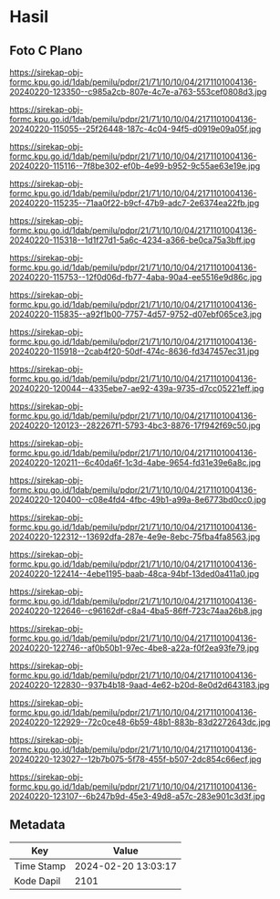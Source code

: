 # Hasil

## Foto C Plano

https://sirekap-obj-formc.kpu.go.id/1dab/pemilu/pdpr/21/71/10/10/04/2171101004136-20240220-123350--c985a2cb-807e-4c7e-a763-553cef0808d3.jpg

https://sirekap-obj-formc.kpu.go.id/1dab/pemilu/pdpr/21/71/10/10/04/2171101004136-20240220-115055--25f26448-187c-4c04-94f5-d0919e09a05f.jpg

https://sirekap-obj-formc.kpu.go.id/1dab/pemilu/pdpr/21/71/10/10/04/2171101004136-20240220-115116--7f8be302-ef0b-4e99-b952-9c55ae63e19e.jpg

https://sirekap-obj-formc.kpu.go.id/1dab/pemilu/pdpr/21/71/10/10/04/2171101004136-20240220-115235--71aa0f22-b9cf-47b9-adc7-2e6374ea22fb.jpg

https://sirekap-obj-formc.kpu.go.id/1dab/pemilu/pdpr/21/71/10/10/04/2171101004136-20240220-115318--1d1f27d1-5a6c-4234-a366-be0ca75a3bff.jpg

https://sirekap-obj-formc.kpu.go.id/1dab/pemilu/pdpr/21/71/10/10/04/2171101004136-20240220-115753--12f0d06d-fb77-4aba-90a4-ee5516e9d86c.jpg

https://sirekap-obj-formc.kpu.go.id/1dab/pemilu/pdpr/21/71/10/10/04/2171101004136-20240220-115835--a92f1b00-7757-4d57-9752-d07ebf065ce3.jpg

https://sirekap-obj-formc.kpu.go.id/1dab/pemilu/pdpr/21/71/10/10/04/2171101004136-20240220-115918--2cab4f20-50df-474c-8636-fd347457ec31.jpg

https://sirekap-obj-formc.kpu.go.id/1dab/pemilu/pdpr/21/71/10/10/04/2171101004136-20240220-120044--4335ebe7-ae92-439a-9735-d7cc05221eff.jpg

https://sirekap-obj-formc.kpu.go.id/1dab/pemilu/pdpr/21/71/10/10/04/2171101004136-20240220-120123--282267f1-5793-4bc3-8876-17f942f69c50.jpg

https://sirekap-obj-formc.kpu.go.id/1dab/pemilu/pdpr/21/71/10/10/04/2171101004136-20240220-120211--6c40da6f-1c3d-4abe-9654-fd31e39e6a8c.jpg

https://sirekap-obj-formc.kpu.go.id/1dab/pemilu/pdpr/21/71/10/10/04/2171101004136-20240220-120400--c08e4fd4-4fbc-49b1-a99a-8e6773bd0cc0.jpg

https://sirekap-obj-formc.kpu.go.id/1dab/pemilu/pdpr/21/71/10/10/04/2171101004136-20240220-122312--13692dfa-287e-4e9e-8ebc-75fba4fa8563.jpg

https://sirekap-obj-formc.kpu.go.id/1dab/pemilu/pdpr/21/71/10/10/04/2171101004136-20240220-122414--4ebe1195-baab-48ca-94bf-13ded0a411a0.jpg

https://sirekap-obj-formc.kpu.go.id/1dab/pemilu/pdpr/21/71/10/10/04/2171101004136-20240220-122646--c96162df-c8a4-4ba5-86ff-723c74aa26b8.jpg

https://sirekap-obj-formc.kpu.go.id/1dab/pemilu/pdpr/21/71/10/10/04/2171101004136-20240220-122746--af0b50b1-97ec-4be8-a22a-f0f2ea93fe79.jpg

https://sirekap-obj-formc.kpu.go.id/1dab/pemilu/pdpr/21/71/10/10/04/2171101004136-20240220-122830--937b4b18-9aad-4e62-b20d-8e0d2d643183.jpg

https://sirekap-obj-formc.kpu.go.id/1dab/pemilu/pdpr/21/71/10/10/04/2171101004136-20240220-122929--72c0ce48-6b59-48b1-883b-83d2272643dc.jpg

https://sirekap-obj-formc.kpu.go.id/1dab/pemilu/pdpr/21/71/10/10/04/2171101004136-20240220-123027--12b7b075-5f78-455f-b507-2dc854c66ecf.jpg

https://sirekap-obj-formc.kpu.go.id/1dab/pemilu/pdpr/21/71/10/10/04/2171101004136-20240220-123107--6b247b9d-45e3-49d8-a57c-283e901c3d3f.jpg


## Metadata

| Key        | Value               |
| ---------- | ------------------- |
| Time Stamp | 2024-02-20 13:03:17 |
| Kode Dapil | 2101                |



